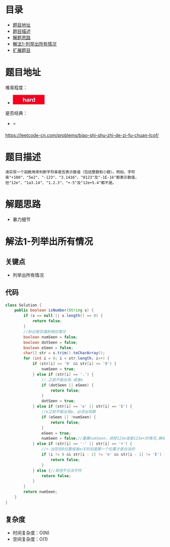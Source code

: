 # 目录
* [题目地址](#题目地址)
* [题目描述](#题目描述)
* [解题思路](#解题思路)
* [解法1-列举出所有情况](#解法1-列举出所有情况)
* [扩展题目](#扩展题目)



# 题目地址
难易程度：
- ![hard.jpg](../.images/hard.jpg)

是否经典：
- ⭐️

https://leetcode-cn.com/problems/biao-shi-shu-zhi-de-zi-fu-chuan-lcof/


# 题目描述
```$xslt
请实现一个函数用来判断字符串是否表示数值（包括整数和小数）。例如，字符串"+100"、"5e2"、"-123"、"3.1416"、"0123"及"-1E-16"都表示数值，但"12e"、"1a3.14"、"1.2.3"、"+-5"及"12e+5.4"都不是。
```


# 解题思路
- 暴力细节



# 解法1-列举出所有情况
## 关键点
- 列举出所有情况


## 代码
```Java
class Solution {
    public boolean isNumber(String s) {
        if (s == null || s.length() == 0) {
            return false;
        }
        //标记是否遇到相应情况
        boolean numSeen = false;
        boolean dotSeen = false;
        boolean eSeen = false;
        char[] str = s.trim().toCharArray();
        for (int i = 0; i < str.length; i++) {
            if (str[i] >= '0' && str[i] <= '9') {
                numSeen = true;
            } else if (str[i] == '.') {
                //.之前不能出现.或者e
                if (dotSeen || eSeen) {
                    return false;
                }
                dotSeen = true;
            } else if (str[i] == 'e' || str[i] == 'E') {
                //e之前不能出现e，必须出现数
                if (eSeen || !numSeen) {
                    return false;
                }
                eSeen = true;
                numSeen = false;//重置numSeen，排除123e或者123e+的情况,确保e之后也出现数
            } else if (str[i] == '-' || str[i] == '+') {
                //+-出现在0位置或者e/E的后面第一个位置才是合法的
                if (i != 0 && str[i - 1] != 'e' && str[i - 1] != 'E') {
                    return false;
                }
            } else {//其他不合法字符
                return false;
            }
        }
        return numSeen;
    }
}
```


## 复杂度
- 时间复杂度：O(N)
- 空间复杂度：O(1)

